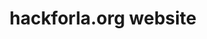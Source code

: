 ---
identification: '130000551'
title: hackforla.org website
description: The hackforla.org website is our organization's way of communicating with new volunteers, stakeholders, and donors. This project is a good place to start for new volunteers looking to polish their git protocol skills (branches, separation of concerns, etc.). We are currently in a redesign phase, using CI/CD in the run up to demoing the new version at Code for America's Summit 2020 in Washington, D.C.
image: /assets/images/projects/website.png
alt: "wireframe sample from new website"
links:
  - name: GitHub
    url: 'https://github.com/hackforla/website'
  - name: Site
    url: 'https://www.hackforla.org'
looking: UI (wireframes), Photoshop, junior JavaScript developers, anyone wanting to learn how to do Git commits in a collaborative work environment
location: Santa Monica, Downtown and Remote
partner: N/A
status: Active
---